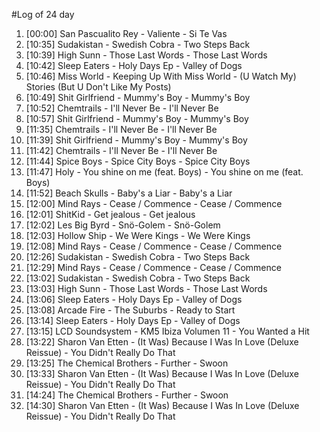#Log of 24 day

1. [00:00] San Pascualito Rey - Valiente - Si Te Vas
1. [10:35] Sudakistan - Swedish Cobra - Two Steps Back
1. [10:39] High Sunn - Those Last Words - Those Last Words
1. [10:42] Sleep Eaters - Holy Days Ep - Valley of Dogs
1. [10:46] Miss World - Keeping Up With Miss World - (U Watch My) Stories (But U Don't Like My Posts)
1. [10:49] Shit Girlfriend - Mummy's Boy - Mummy's Boy
1. [10:52] Chemtrails - I'll Never Be - I'll Never Be
1. [10:57] Shit Girlfriend - Mummy's Boy - Mummy's Boy
1. [11:35] Chemtrails - I'll Never Be - I'll Never Be
1. [11:39] Shit Girlfriend - Mummy's Boy - Mummy's Boy
1. [11:42] Chemtrails - I'll Never Be - I'll Never Be
1. [11:44] Spice Boys - Spice City Boys - Spice City Boys
1. [11:47] Holy - You shine on me (feat. Boys) - You shine on me (feat. Boys)
1. [11:52] Beach Skulls - Baby's a Liar - Baby's a Liar
1. [12:00] Mind Rays - Cease / Commence - Cease / Commence
1. [12:01] ShitKid - Get jealous - Get jealous
1. [12:02] Les Big Byrd - Snö-Golem - Snö-Golem
1. [12:03] Hollow Ship - We Were Kings - We Were Kings
1. [12:08] Mind Rays - Cease / Commence - Cease / Commence
1. [12:26] Sudakistan - Swedish Cobra - Two Steps Back
1. [12:29] Mind Rays - Cease / Commence - Cease / Commence
1. [13:02] Sudakistan - Swedish Cobra - Two Steps Back
1. [13:03] High Sunn - Those Last Words - Those Last Words
1. [13:06] Sleep Eaters - Holy Days Ep - Valley of Dogs
1. [13:08] Arcade Fire - The Suburbs - Ready to Start
1. [13:14] Sleep Eaters - Holy Days Ep - Valley of Dogs
1. [13:15] LCD Soundsystem - KM5 Ibiza Volumen 11 - You Wanted a Hit
1. [13:22] Sharon Van Etten - (It Was) Because I Was In Love (Deluxe Reissue) - You Didn't Really Do That
1. [13:25] The Chemical Brothers - Further - Swoon
1. [13:33] Sharon Van Etten - (It Was) Because I Was In Love (Deluxe Reissue) - You Didn't Really Do That
1. [14:24] The Chemical Brothers - Further - Swoon
1. [14:30] Sharon Van Etten - (It Was) Because I Was In Love (Deluxe Reissue) - You Didn't Really Do That
